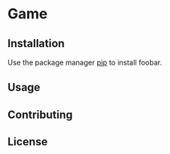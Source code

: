 # Game

## Installation

Use the package manager [pip](https://pip.pypa.io/en/stable/) to install foobar.

## Usage

## Contributing

## License
